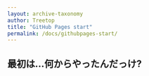 ```yaml
---
layout: archive-taxonomy
author: Treetop
title: "GitHub Pages start"
permalink: /docs/githubpages-start/
---
```

## 最初は…何からやったんだっけ?
